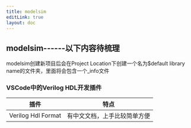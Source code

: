 ```yaml
---
title: modelsim
editLink: true
layout: doc
---
```



## modelsim------以下内容待梳理

modelsim创建新项目后会在Project Location下创建一个名为$default library name的文件夹，里面将会包含一个_info文件


### VSCode中的Verilog HDL开发插件




| 插件                 | 特点                          |
| ------------------ | --------------------------- |
| Verilog Hdl Format | 有中文文档，上手比较简单方便 |
